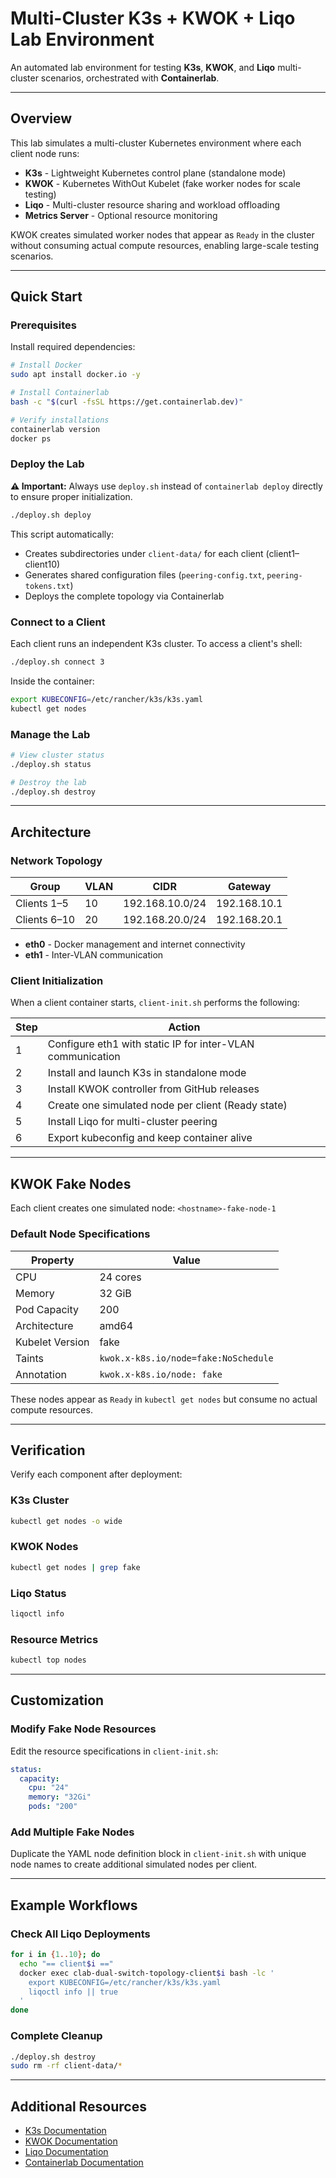 
# Multi-Cluster K3s + KWOK + Liqo Lab Environment

An automated lab environment for testing **K3s**, **KWOK**, and **Liqo** multi-cluster scenarios, orchestrated with **Containerlab**.

---

## Overview

This lab simulates a multi-cluster Kubernetes environment where each client node runs:

- **K3s** - Lightweight Kubernetes control plane (standalone mode)
- **KWOK** - Kubernetes WithOut Kubelet (fake worker nodes for scale testing)
- **Liqo** - Multi-cluster resource sharing and workload offloading
- **Metrics Server** - Optional resource monitoring

KWOK creates simulated worker nodes that appear as `Ready` in the cluster without consuming actual compute resources, enabling large-scale testing scenarios.

---

## Quick Start

### Prerequisites

Install required dependencies:

```bash
# Install Docker
sudo apt install docker.io -y

# Install Containerlab
bash -c "$(curl -fsSL https://get.containerlab.dev)"

# Verify installations
containerlab version
docker ps
```

### Deploy the Lab

**⚠️ Important:** Always use `deploy.sh` instead of `containerlab deploy` directly to ensure proper initialization.

```bash
./deploy.sh deploy
```

This script automatically:
- Creates subdirectories under `client-data/` for each client (client1–client10)
- Generates shared configuration files (`peering-config.txt`, `peering-tokens.txt`)
- Deploys the complete topology via Containerlab

### Connect to a Client

Each client runs an independent K3s cluster. To access a client's shell:

```bash
./deploy.sh connect 3
```

Inside the container:

```bash
export KUBECONFIG=/etc/rancher/k3s/k3s.yaml
kubectl get nodes
```

### Manage the Lab

```bash
# View cluster status
./deploy.sh status

# Destroy the lab
./deploy.sh destroy
```

---

## Architecture

### Network Topology

| Group | VLAN | CIDR | Gateway |
|-------|------|------|---------|
| Clients 1–5 | 10 | 192.168.10.0/24 | 192.168.10.1 |
| Clients 6–10 | 20 | 192.168.20.0/24 | 192.168.20.1 |

- **eth0** - Docker management and internet connectivity
- **eth1** - Inter-VLAN communication

### Client Initialization

When a client container starts, `client-init.sh` performs the following:

| Step | Action |
|------|--------|
| 1 | Configure eth1 with static IP for inter-VLAN communication |
| 2 | Install and launch K3s in standalone mode |
| 3 | Install KWOK controller from GitHub releases |
| 4 | Create one simulated node per client (Ready state) |
| 5 | Install Liqo for multi-cluster peering |
| 6 | Export kubeconfig and keep container alive |

---

## KWOK Fake Nodes

Each client creates one simulated node: `<hostname>-fake-node-1`

### Default Node Specifications

| Property | Value |
|----------|-------|
| CPU | 24 cores |
| Memory | 32 GiB |
| Pod Capacity | 200 |
| Architecture | amd64 |
| Kubelet Version | fake |
| Taints | `kwok.x-k8s.io/node=fake:NoSchedule` |
| Annotation | `kwok.x-k8s.io/node: fake` |

These nodes appear as `Ready` in `kubectl get nodes` but consume no actual compute resources.

---

## Verification

Verify each component after deployment:

### K3s Cluster

```bash
kubectl get nodes -o wide
```

### KWOK Nodes

```bash
kubectl get nodes | grep fake
```

### Liqo Status

```bash
liqoctl info
```

### Resource Metrics

```bash
kubectl top nodes
```

---

## Customization

### Modify Fake Node Resources

Edit the resource specifications in `client-init.sh`:

```yaml
status:
  capacity:
    cpu: "24"
    memory: "32Gi"
    pods: "200"
```

### Add Multiple Fake Nodes

Duplicate the YAML node definition block in `client-init.sh` with unique node names to create additional simulated nodes per client.

---

## Example Workflows

### Check All Liqo Deployments

```bash
for i in {1..10}; do
  echo "== client$i =="
  docker exec clab-dual-switch-topology-client$i bash -lc '
    export KUBECONFIG=/etc/rancher/k3s/k3s.yaml
    liqoctl info || true
  '
done
```

### Complete Cleanup

```bash
./deploy.sh destroy
sudo rm -rf client-data/*
```

---

##  Additional Resources

- [K3s Documentation](https://docs.k3s.io/)
- [KWOK Documentation](https://kwok.sigs.k8s.io/)
- [Liqo Documentation](https://docs.liqo.io/)
- [Containerlab Documentation](https://containerlab.dev/)
